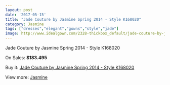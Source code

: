 ```yaml
---
layout: post
date: '2017-05-15'
title: "Jade Couture by Jasmine Spring 2014 - Style K168020"
category: Jasmine
tags: ["dresses","elegant","gowns","style","jade"]
image: http://www.idealgown.com/2328-thickbox_default/jade-couture-by-jasmine-spring-2014-style-k168020.jpg
---
```

Jade Couture by Jasmine Spring 2014 - Style K168020

On Sales: **$183.495**
<a href="https://www.idealgown.com/en/jasmine/1090-jade-couture-by-jasmine-spring-2014-style-k168020.html"><amp-img layout="responsive" width="600" height="600" src="//www.idealgown.com/2328-thickbox_default/jade-couture-by-jasmine-spring-2014-style-k168020.jpg" alt="Jade Couture by Jasmine Spring 2014 - Style K168020 0" /></a>
<a href="https://www.idealgown.com/en/jasmine/1090-jade-couture-by-jasmine-spring-2014-style-k168020.html"><amp-img layout="responsive" width="600" height="600" src="//www.idealgown.com/2329-thickbox_default/jade-couture-by-jasmine-spring-2014-style-k168020.jpg" alt="Jade Couture by Jasmine Spring 2014 - Style K168020 1" /></a>

Buy it: [Jade Couture by Jasmine Spring 2014 - Style K168020](https://www.idealgown.com/en/jasmine/1090-jade-couture-by-jasmine-spring-2014-style-k168020.html "Jade Couture by Jasmine Spring 2014 - Style K168020")

View more: [Jasmine](https://www.idealgown.com/en/14-jasmine "Jasmine")